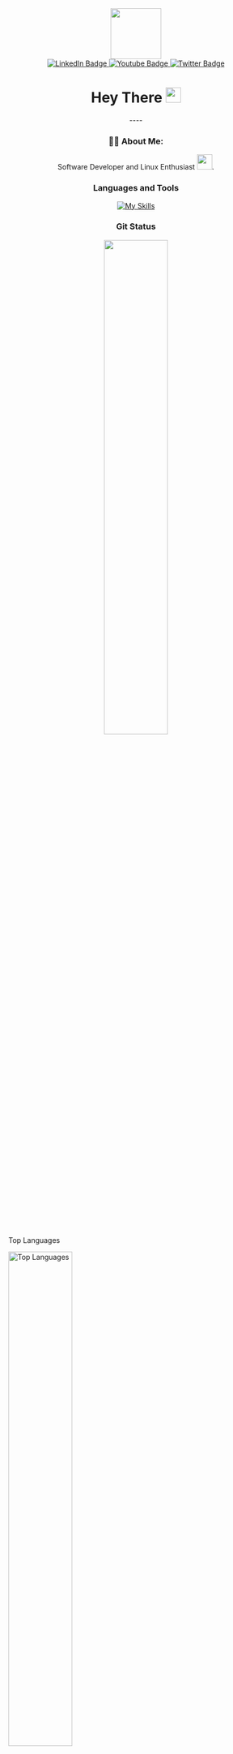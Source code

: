<div id="header" align="center">
  <img src="https://media.giphy.com/media/M9gbBd9nbDrOTu1Mqx/giphy.gif" width="100"/>
</div>

<div id="badges" align="center">
  <a href="your-linkedin-URL">
    <img src="https://img.shields.io/badge/LinkedIn-blue?style=for-the-badge&logo=linkedin&logoColor=white" alt="LinkedIn Badge"/>
  </a>
  <a href="your-youtube-URL">
    <img src="https://img.shields.io/badge/YouTube-red?style=for-the-badge&logo=youtube&logoColor=white" alt="Youtube Badge"/>
  </a>
  <a href="your-twitter-URL">
    <img src="https://img.shields.io/badge/Twitter-blue?style=for-the-badge&logo=twitter&logoColor=white" alt="Twitter Badge"/>
  </a>
</div>
<div align="center">
<img  src="https://komarev.com/ghpvc/?username=Ephrem2166&style=flat-square&color=blue" alt=""/>
</div>
<div align="center">
<h1>
  Hey There
  <img src="https://media.giphy.com/media/hvRJCLFzcasrR4ia7z/giphy.gif" width="30px"/>
</h1>
----

### :man_technologist: About Me:

Software Developer and Linux Enthusiast <img src="https://media.giphy.com/media/WUlplcMpOCEmTGBtBW/giphy.gif" width="30">.
</div>


<div align="center">

  
### Languages and Tools 

[![My Skills](https://skillicons.dev/icons?i=anaconda,aws,androidstudio,angular,apple,arch,atom,babel,bash,bootstrap,c,cs,cloudflare,cmake,cpp,css,debian,discord,django,docker,eclipse,emacs,express,fediverse,figma,flask,git,github,gitlab,html,java,jquery,js,kali,latex,linux,lua,md,mint,mongodb,mysql,neovim,nginx,nix,npm,nodejs,obsidian,postman,powershell,php,py,r,react,redux,regex,rust,sass,sqlite,tensorflow,ubuntu,vim,visualstudio,vscode,vscodium,webpack,windows,wordpress&perline=7)](https://skillicons.dev)


 </div>

<div align="center">

  ### Git Status
[<img align="center" width="50%" src="https://github-readme-stats.vercel.app/api?username=Ephrem2166&theme=tokyonight&count_private=true&border_radius=0&custom_title=Git%Status&show_icons=true&include_all_commits=true&bg_color=DEG,121212,232323">](https://metrics.lecoq.io/Ephrem2166?template=classic)
</div>

<div align="center>

  ### Top Languages
[<img align="center" width="50%" src="https://github-readme-stats.vercel.app/api/top-langs?username=Ephrem2166&show_icons=true&locale=en&layout=compact&theme=chartreuse-dark" alt="Top Languages" />](https://github.com/Ephrem2166?tab=repositories)
</div>
<!--
**Ephrem2166/Ephrem2166** is a ✨ _special_ ✨ repository because its `README.md` (this file) appears on your GitHub profile.

Here are some ideas to get you started:

- 🔭 I’m currently working on ...
- 🌱 I’m currently learning ...
- 👯 I’m looking to collaborate on ...
- 🤔 I’m looking for help with ...
- 💬 Ask me about ...
- 📫 How to reach me: ...
- 😄 Pronouns: ...
- ⚡ Fun fact: ...
-->
